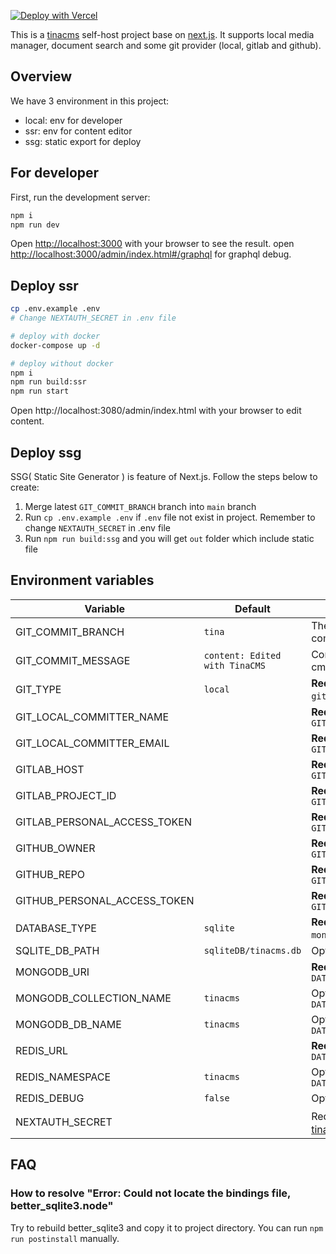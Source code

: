 [![Deploy with Vercel](https://vercel.com/button)](https://vercel.com/new/git/external?repository-url=https://github.com/IKKEM-Lin/tina-self-hosted-template/tree/main&env=GITHUB_PERSONAL_ACCESS_TOKEN,NEXTAUTH_SECRET&envDescription=NEXTAUTH_SECRET%20is%20secret%20for%20tinacms-auth.%20For%20the%20other%20variables%2C%20you%20can&envLink=https://github.com/IKKEM-Lin/tina-self-hosted-template/tree/main/doc/VercelDeploy.md&project-name=tina-self-hosted-template&repository-name=tina-self-hosted-template&stores=%5B%7B%22type%22%3A%22kv%22%7D%5D&)

This is a [tinacms](https://tina.io/) self-host project base on [next.js](https://nextjs.org/). It supports local media manager, document search and some git provider (local, gitlab and github).

## Overview

We have 3 environment in this project:

- local: env for developer
- ssr: env for content editor
- ssg: static export for deploy

## For developer

First, run the development server:

```bash
npm i
npm run dev
```

Open [http://localhost:3000](http://localhost:3000) with your browser to see the result.
open [http://localhost:3000/admin/index.html#/graphql](http://localhost:3000/admin/index.html#/graphql) for graphql debug.

## Deploy ssr

```bash
cp .env.example .env
# Change NEXTAUTH_SECRET in .env file

# deploy with docker
docker-compose up -d

# deploy without docker
npm i
npm run build:ssr
npm run start
```

Open http://localhost:3080/admin/index.html with your browser to edit content.

## Deploy ssg

SSG( Static Site Generator ) is feature of Next.js. Follow the steps below to create:

1. Merge latest `GIT_COMMIT_BRANCH` branch into `main` branch
2. Run `cp .env.example .env` if `.env` file not exist in project. Remember to change `NEXTAUTH_SECRET` in .env file
3. Run `npm run build:ssg` and you will get `out` folder which include static file

## Environment variables

| Variable                     | Default                        | Description                                                                                          |
| ---------------------------- | ------------------------------ | ---------------------------------------------------------------------------------------------------- |
| GIT_COMMIT_BRANCH            | `tina`                         | The branch for cms commit                                                                            |
| GIT_COMMIT_MESSAGE           | `content: Edited with TinaCMS` | Commit message whe cms commit                                                                        |
| GIT_TYPE                     | `local`                        | **Required**, `local`, `gitlab` or `github`                                                          |
| GIT_LOCAL_COMMITTER_NAME     |                                | **Required**, when `GIT_TYPE=local`                                                                  |
| GIT_LOCAL_COMMITTER_EMAIL    |                                | **Required**, when `GIT_TYPE=local`                                                                  |
| GITLAB_HOST                  |                                | **Required**, when `GIT_TYPE=gitlab`                                                                 |
| GITLAB_PROJECT_ID            |                                | **Required**, when `GIT_TYPE=gitlab`                                                                 |
| GITLAB_PERSONAL_ACCESS_TOKEN |                                | **Required**, when `GIT_TYPE=gitlab`                                                                 |
| GITHUB_OWNER                 |                                | **Required**, when `GIT_TYPE=github`                                                                 |
| GITHUB_REPO                  |                                | **Required**, when `GIT_TYPE=github`                                                                 |
| GITHUB_PERSONAL_ACCESS_TOKEN |                                | **Required**, when `GIT_TYPE=github`                                                                 |
| DATABASE_TYPE                | `sqlite`                       | **Required**, `sqlite`, `mongodb` or `redis`                                                         |
| SQLITE_DB_PATH               | `sqliteDB/tinacms.db`          | Optional                                                                                             |
| MONGODB_URI                  |                                | **Required** when `DATABASE_TYPE=mongodb`                                                            |
| MONGODB_COLLECTION_NAME      | `tinacms`                      | Optional when `DATABASE_TYPE=mongodb`                                                                |
| MONGODB_DB_NAME              | `tinacms`                      | Optional when `DATABASE_TYPE=mongodb`                                                                |
| REDIS_URL                    |                                | **Required** when `DATABASE_TYPE=redis`                                                              |
| REDIS_NAMESPACE              | `tinacms`                      | Optional when `DATABASE_TYPE=redis`                                                                  |
| REDIS_DEBUG                  | `false`                        | Optional                                                                                             |
| NEXTAUTH_SECRET              |                                | Required，secret for [tinacms-auth](https://tina.io/docs/reference/self-hosted/auth-provider/authjs) |

## FAQ

### How to resolve "Error: Could not locate the bindings file, better_sqlite3.node"

Try to rebuild better_sqlite3 and copy it to project directory. You can run `npm run postinstall` manually.

